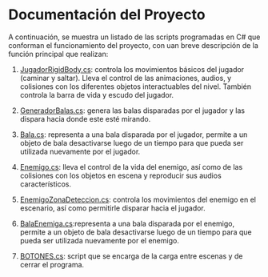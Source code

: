 # Documentación del Proyecto

A continuación, se muestra un listado de las scripts programadas en C# que conforman el funcionamiento del proyecto, con uan breve descripción de la función principal que realizan:

1. [JugadorRigidBody.cs](/Documentacion/JugadorRigidBody.md): controla los movimientos básicos del jugador (caminar y saltar). Lleva el control de las animaciones, audios, y colisiones con los diferentes objetos interactuables del nivel. También controla la barra de vida y escudo del jugador.

2. [GeneradorBalas.cs](/Documentacion/GeneradorBalas.md): genera las balas disparadas por el jugador y las dispara hacia donde este esté mirando.

3. [Bala.cs](/Documentacion/Bala.md): representa a una bala disparada por el jugador, permite a un objeto de bala desactivarse luego de un tiempo para que pueda ser utilizada nuevamente por el jugador.

4. [Enemigo.cs](/Documentacion/Enemigo.md): lleva el control de la vida del enemigo, así como de las colisiones con los objetos en escena y reproducir sus audios característicos.

5. [EnemigoZonaDeteccion.cs](/Documentacion/EnemigoZonaDeteccion.md): controla los movimientos del enemigo en el escenario, así como permitirle disparar hacia el jugador.

6. [BalaEnemiga.cs](/Documentacion/BalaEnemiga.md):representa a una bala disparada por el enemigo, permite a un objeto de bala desactivarse luego de un tiempo para que pueda ser utilizada nuevamente por el enemigo.

7. [BOTONES.cs](/Documentacion/BOTONES.md): script que se encarga de la carga entre escenas y de cerrar el programa.

